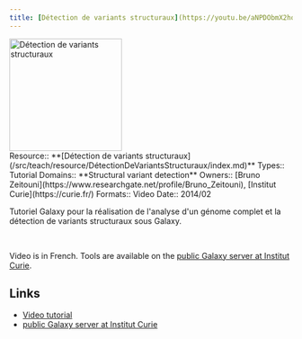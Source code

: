 ```yaml
---
title: [Détection de variants structuraux](https://youtu.be/aNPDObmX2ho)
---
```

<div class='center'>
<a href='https://youtu.be/aNPDObmX2ho'><img src="/src/teach/resource/detection-de-variants-structuraux/DétectionVariantsStructurauxVideo.png" alt="Détection de variants structuraux" height="200" /></a>
</div>



<div class='deploymentbox'>
 Resource:: **[Détection de variants structuraux](/src/teach/resource/DétectionDeVariantsStructuraux/index.md)**
 Types:: Tutorial
 Domains:: **Structural variant detection** 
 Owners:: [Bruno Zeitouni](https://www.researchgate.net/profile/Bruno_Zeitouni), [Institut Curie](https://curie.fr/)
 Formats:: Video  
 Date:: 2014/02
</div>

Tutoriel Galaxy pour la réalisation de l'analyse d'un génome complet et la détection de variants structuraux sous Galaxy.

<br />

Video is in French.  Tools are available on the [public Galaxy server at Institut Curie](https://galaxy-public.curie.fr/).



## Links

* [Video tutorial](https://youtu.be/aNPDObmX2ho)
* [public Galaxy server at Institut Curie](https://galaxy-public.curie.fr/)
